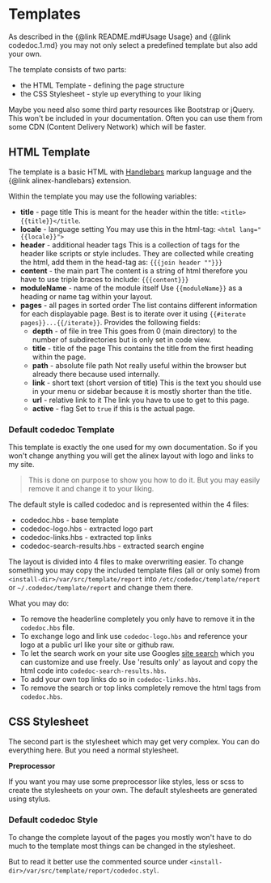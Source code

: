 Templates
=================================================

As described in the {@link README.md#Usage Usage} and {@link codedoc.1.md}
you may not only select a predefined template but also add your own.

The template consists of two parts:
- the HTML Template - defining the page structure
- the CSS Stylesheet - style up everything to your liking

Maybe you need also some third party resources like Bootstrap or jQuery. This won't
be included in your documentation. Often you can use them from some CDN (Content
Delivery Network) which will be faster.


HTML Template
--------------------------------------------------
The template is a basic HTML with [Handlebars](https://alinex.github.io/develop/lang/handlebars.html)
markup language and the {@link alinex-handlebars} extension.

Within the template you may use the following variables:
- __title__ - page title
  This is meant for the header within the title: `<title>{{title}}</title`.
- __locale__ - language setting
  You may use this in the html-tag: `<html lang="{{locale}}">`
- __header__  - additional header tags
  This is a collection of tags for the header like scripts or style includes. They
  are collected while creating the html, add them in the head-tag as: `{{{join header ""}}}`
- __content__ - the main part
  The content is a string of html therefore you have to use triple braces to
  include: `{{{content}}}`
- __moduleName__ - name of the module itself
  Use `{{moduleName}}` as a heading or name tag within your layout.
- __pages__ - all pages in sorted order
  The list contains different information for each displayable page. Best is to
  iterate over it using `{{#iterate pages}}...{{/iterate}}`. Provides the following fields:
  - __depth__ - of file in tree
    This goes from 0 (main directory) to the number of subdirectories but is only
    set in code view.
  - __title__ - title of the page
    This contains the title from the first heading within the page.
  - __path__ - absolute file path
    Not really useful within the browser but already there because used internally.
  - __link__ - short text (short version of title)
    This is the text you should use in your menu or sidebar because it is mostly
    shorter than the title.
  - __url__ - relative link to it
    The link you have to use to get to this page.
  - __active__ - flag
    Set to `true` if this is the actual page.

### Default codedoc Template

This template is exactly the one used for my own documentation. So if you won't
change anything you will get the alinex layout with logo and links to my site.

> This is done on purpose to show you how to do it. But you may easily remove it
> and change it to your liking.

The default style is called codedoc and is represented within the 4 files:
- codedoc.hbs - base template
- codedoc-logo.hbs - extracted logo part
- codedoc-links.hbs - extracted top links
- codedoc-search-results.hbs - extracted search engine

The layout is divided into 4 files to make overwriting easier. To change something
you may copy the included template files (all or only some) from
`<install-dir>/var/src/template/report` into
`/etc/codedoc/template/report` or `~/.codedoc/template/report` and change them there.

What you may do:
- To remove the headerline completely you only have to remove it in the `codedoc.hbs`
  file.
- To exchange logo and link use `codedoc-logo.hbs` and reference your logo at a public
  url like your site or github raw.
- To let the search work on your site use Googles [site search](https://cse.google.com/cse/all)
  which you can customize and use freely. Use 'results only' as layout and copy the
  html code into `codedoc-search-results.hbs`.
- To add your own top links do so in `codedoc-links.hbs`.
- To remove the search or top links completely remove the html tags from `codedoc.hbs`.


CSS Stylesheet
--------------------------------------------------
The second part is the stylesheet which may get very complex. You can do everything
here. But you need a normal stylesheet.

__Preprocessor__

If you want you may use some preprocessor like styles, less or scss to create the
stylesheets on your own. The default stylesheets are generated using stylus.

### Default codedoc Style

To change the complete layout of the pages you mostly won't have to do much to the
template most things can be changed in the stylesheet.

But to read it better use the commented source under `<install-dir>/var/src/template/report/codedoc.styl`.
